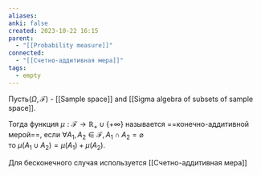 ```yaml
---
aliases: 
anki: false
created: 2023-10-22 16:15
parent:
  - "[[Probability measure]]"
connected:
  - "[[Счетно-аддитивная мера]]"
tags:
  - empty
---
```

Пусть$( \Omega, \mathscr{F} )$ - [[Sample space]] and [[Sigma algebra of subsets of sample space]]. 

Тогда функция $\mu:\mathscr{F}\to\mathbb{R}_+\cup\{+\infty\}$ называется ==конечно-аддитивной мерой==, 
если $\forall A_1,A_2\in\mathscr{F},A_1\cap A_2=\varnothing$  
тo $\mu(A_1\cup A_2)=\mu(A_1)+\mu(A_2).$

Для бесконечного случая используется [[Счетно-аддитивная мера]]


